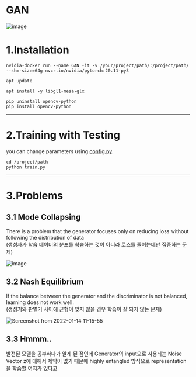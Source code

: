 # GAN

![image](https://user-images.githubusercontent.com/45096827/149458161-c0a5582d-f6f2-471d-a380-b4ceef6ac746.png)


# 1.Installation

```
nvidia-docker run --name GAN -it -v /your/project/path/:/project/path/ --shm-size=64g nvcr.io/nvidia/pytorch:20.11-py3

apt update

apt install -y libgl1-mesa-glx

pip uninstall opencv-python
pip install opencv-python
```
***

# 2.Training with Testing

you can change parameters using [config.py](https://github.com/josh3255/GAN/blob/master/config.py)

```
cd /project/path
python train.py
```

***

# 3.Problems

## 3.1 Mode Collapsing
There is a problem that the generator focuses only on reducing loss without following the distribution of data <br>
(생성자가 학습 데이터의 분포를 학습하는 것이 아니라 로스를 줄이는데만 집중하는 문제)

![image](https://user-images.githubusercontent.com/45096827/149459039-15aab7eb-03e9-4b28-a0c3-774f1fbe77ea.png) <br>

## 3.2 Nash Equilibrium
If the balance between the generator and the discriminator is not balanced, learning does not work well.<br>
(생성기와 판별기 사이에 균형이 맞지 않을 경우 학습이 잘 되지 않는 문제)

![Screenshot from 2022-01-14 11-15-55](https://user-images.githubusercontent.com/45096827/149458564-d85887e6-5c83-4841-ab30-df064a8558cb.png) <br>

## 3.3 Hmmm..

발전된 모델을 공부하다가 알게 된 점인데 Generator의 input으로 사용되는 Noise Vector z에 대해서 제약이 없기 때문에 highly entangled 방식으로 representation을 학습할 여지가 있다고 
